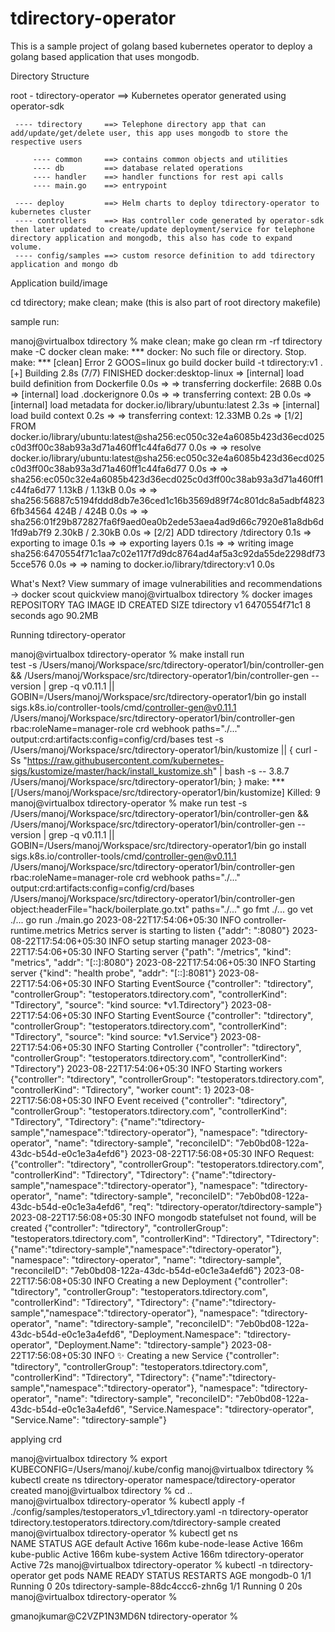 # tdirectory-operator

This is a sample project of golang based kubernetes operator to deploy a golang based application that uses mongodb.



Directory Structure

root - tdirectory-operator ==> Kubernetes operator generated using operator-sdk
     
     ---- tdirectory     ==> Telephone directory app that can add/update/get/delete user, this app uses mongodb to store the respective users
           
         ---- common     ==> contains common objects and utilities
         ---- db         ==> database related operations
         ---- handler    ==> handler functions for rest api calls
         ---- main.go    ==> entrypoint
     
     ---- deploy         ==> Helm charts to deploy tdirectory-operator to kubernetes cluster
     ---- controllers    ==> Has controller code generated by operator-sdk then later updated to create/update deployment/service for telephone directory application and mongodb, this also has code to expand volume.
     ---- config/samples ==> custom resorce definition to add tdirectory application and mongo db

Application build/image

cd tdirectory; make clean; make (this is also part of root directory makefile)

sample run:

manoj@virtualbox tdirectory % make clean; make
go clean
rm -rf tdirectory
make -C docker clean
make: *** docker: No such file or directory.  Stop.
make: *** [clean] Error 2
GOOS=linux go build
docker build -t tdirectory:v1 .
[+] Building 2.8s (7/7) FINISHED                                                                                                                                                                                                         docker:desktop-linux
 => [internal] load build definition from Dockerfile                                                                                                                                                                                                     0.0s
 => => transferring dockerfile: 268B                                                                                                                                                                                                                     0.0s
 => [internal] load .dockerignore                                                                                                                                                                                                                        0.0s
 => => transferring context: 2B                                                                                                                                                                                                                          0.0s
 => [internal] load metadata for docker.io/library/ubuntu:latest                                                                                                                                                                                         2.3s
 => [internal] load build context                                                                                                                                                                                                                        0.2s
 => => transferring context: 12.33MB                                                                                                                                                                                                                     0.2s
 => [1/2] FROM docker.io/library/ubuntu:latest@sha256:ec050c32e4a6085b423d36ecd025c0d3ff00c38ab93a3d71a460ff1c44fa6d77                                                                                                                                   0.0s
 => => resolve docker.io/library/ubuntu:latest@sha256:ec050c32e4a6085b423d36ecd025c0d3ff00c38ab93a3d71a460ff1c44fa6d77                                                                                                                                   0.0s
 => => sha256:ec050c32e4a6085b423d36ecd025c0d3ff00c38ab93a3d71a460ff1c44fa6d77 1.13kB / 1.13kB                                                                                                                                                           0.0s
 => => sha256:56887c5194fddd8db7e36ced1c16b3569d89f74c801dc8a5adbf48236fb34564 424B / 424B                                                                                                                                                               0.0s
 => => sha256:01f29b872827fa6f9aed0ea0b2ede53aea4ad9d66c7920e81a8db6d1fd9ab7f9 2.30kB / 2.30kB                                                                                                                                                           0.0s
 => [2/2] ADD tdirectory /tdirectory                                                                                                                                                                                                                     0.1s
 => exporting to image                                                                                                                                                                                                                                   0.1s
 => => exporting layers                                                                                                                                                                                                                                  0.1s
 => => writing image sha256:6470554f71c1aa7c02e117f7d9dc8764ad4af5a3c92da55de2298df735cce576                                                                                                                                                             0.0s
 => => naming to docker.io/library/tdirectory:v1                                                                                                                                                                                                         0.0s

What's Next?
  View summary of image vulnerabilities and recommendations → docker scout quickview
manoj@virtualbox tdirectory % docker images
REPOSITORY                                                                   TAG                                                                          IMAGE ID       CREATED         SIZE
tdirectory                                                                   v1                                                                           6470554f71c1   8 seconds ago   90.2MB


Running tdirectory-operator


manoj@virtualbox tdirectory-operator % make install run                                 
test -s /Users/manoj/Workspace/src/tdirectory-operator1/bin/controller-gen && /Users/manoj/Workspace/src/tdirectory-operator1/bin/controller-gen --version | grep -q v0.11.1 || \
	GOBIN=/Users/manoj/Workspace/src/tdirectory-operator1/bin go install sigs.k8s.io/controller-tools/cmd/controller-gen@v0.11.1
/Users/manoj/Workspace/src/tdirectory-operator1/bin/controller-gen rbac:roleName=manager-role crd webhook paths="./..." output:crd:artifacts:config=config/crd/bases
test -s /Users/manoj/Workspace/src/tdirectory-operator1/bin/kustomize || { curl -Ss "https://raw.githubusercontent.com/kubernetes-sigs/kustomize/master/hack/install_kustomize.sh" | bash -s -- 3.8.7 /Users/manoj/Workspace/src/tdirectory-operator1/bin; }
make: *** [/Users/manoj/Workspace/src/tdirectory-operator1/bin/kustomize] Killed: 9
manoj@virtualbox tdirectory-operator % make run
test -s /Users/manoj/Workspace/src/tdirectory-operator1/bin/controller-gen && /Users/manoj/Workspace/src/tdirectory-operator1/bin/controller-gen --version | grep -q v0.11.1 || \
	GOBIN=/Users/manoj/Workspace/src/tdirectory-operator1/bin go install sigs.k8s.io/controller-tools/cmd/controller-gen@v0.11.1
/Users/manoj/Workspace/src/tdirectory-operator1/bin/controller-gen rbac:roleName=manager-role crd webhook paths="./..." output:crd:artifacts:config=config/crd/bases
/Users/manoj/Workspace/src/tdirectory-operator1/bin/controller-gen object:headerFile="hack/boilerplate.go.txt" paths="./..."
go fmt ./...
go vet ./...
go run ./main.go
2023-08-22T17:54:06+05:30	INFO	controller-runtime.metrics	Metrics server is starting to listen	{"addr": ":8080"}
2023-08-22T17:54:06+05:30	INFO	setup	starting manager
2023-08-22T17:54:06+05:30	INFO	Starting server	{"path": "/metrics", "kind": "metrics", "addr": "[::]:8080"}
2023-08-22T17:54:06+05:30	INFO	Starting server	{"kind": "health probe", "addr": "[::]:8081"}
2023-08-22T17:54:06+05:30	INFO	Starting EventSource	{"controller": "tdirectory", "controllerGroup": "testoperators.tdirectory.com", "controllerKind": "Tdirectory", "source": "kind source: *v1.Tdirectory"}
2023-08-22T17:54:06+05:30	INFO	Starting EventSource	{"controller": "tdirectory", "controllerGroup": "testoperators.tdirectory.com", "controllerKind": "Tdirectory", "source": "kind source: *v1.Service"}
2023-08-22T17:54:06+05:30	INFO	Starting Controller	{"controller": "tdirectory", "controllerGroup": "testoperators.tdirectory.com", "controllerKind": "Tdirectory"}
2023-08-22T17:54:06+05:30	INFO	Starting workers	{"controller": "tdirectory", "controllerGroup": "testoperators.tdirectory.com", "controllerKind": "Tdirectory", "worker count": 1}
2023-08-22T17:56:08+05:30	INFO	Event received	{"controller": "tdirectory", "controllerGroup": "testoperators.tdirectory.com", "controllerKind": "Tdirectory", "Tdirectory": {"name":"tdirectory-sample","namespace":"tdirectory-operator"}, "namespace": "tdirectory-operator", "name": "tdirectory-sample", "reconcileID": "7eb0bd08-122a-43dc-b54d-e0c1e3a4efd6"}
2023-08-22T17:56:08+05:30	INFO	Request: 	{"controller": "tdirectory", "controllerGroup": "testoperators.tdirectory.com", "controllerKind": "Tdirectory", "Tdirectory": {"name":"tdirectory-sample","namespace":"tdirectory-operator"}, "namespace": "tdirectory-operator", "name": "tdirectory-sample", "reconcileID": "7eb0bd08-122a-43dc-b54d-e0c1e3a4efd6", "req": "tdirectory-operator/tdirectory-sample"}
2023-08-22T17:56:08+05:30	INFO	mongodb statefulset not found, will be created	{"controller": "tdirectory", "controllerGroup": "testoperators.tdirectory.com", "controllerKind": "Tdirectory", "Tdirectory": {"name":"tdirectory-sample","namespace":"tdirectory-operator"}, "namespace": "tdirectory-operator", "name": "tdirectory-sample", "reconcileID": "7eb0bd08-122a-43dc-b54d-e0c1e3a4efd6"}
2023-08-22T17:56:08+05:30	INFO	Creating a new Deployment	{"controller": "tdirectory", "controllerGroup": "testoperators.tdirectory.com", "controllerKind": "Tdirectory", "Tdirectory": {"name":"tdirectory-sample","namespace":"tdirectory-operator"}, "namespace": "tdirectory-operator", "name": "tdirectory-sample", "reconcileID": "7eb0bd08-122a-43dc-b54d-e0c1e3a4efd6", "Deployment.Namespace": "tdirectory-operator", "Deployment.Name": "tdirectory-sample"}
2023-08-22T17:56:08+05:30	INFO	✨ Creating a new Service	{"controller": "tdirectory", "controllerGroup": "testoperators.tdirectory.com", "controllerKind": "Tdirectory", "Tdirectory": {"name":"tdirectory-sample","namespace":"tdirectory-operator"}, "namespace": "tdirectory-operator", "name": "tdirectory-sample", "reconcileID": "7eb0bd08-122a-43dc-b54d-e0c1e3a4efd6", "Service.Namespace": "tdirectory-operator", "Service.Name": "tdirectory-sample"}


applying crd

manoj@virtualbox tdirectory % export KUBECONFIG=/Users/manoj/.kube/config
manoj@virtualbox tdirectory % kubectl create ns tdirectory-operator
namespace/tdirectory-operator created
manoj@virtualbox tdirectory % cd ..                   
manoj@virtualbox tdirectory-operator % kubectl apply -f ./config/samples/testoperators_v1_tdirectory.yaml -n tdirectory-operator
tdirectory.testoperators.tdirectory.com/tdirectory-sample created
manoj@virtualbox tdirectory-operator % kubectl get ns                                                                           
NAME                  STATUS   AGE
default               Active   166m
kube-node-lease       Active   166m
kube-public           Active   166m
kube-system           Active   166m
tdirectory-operator   Active   72s
manoj@virtualbox tdirectory-operator % kubectl -n tdirectory-operator get pods
NAME                                READY   STATUS    RESTARTS   AGE
mongodb-0                           1/1     Running   0          20s
tdirectory-sample-88dc4ccc6-zhn6g   1/1     Running   0          20s
manoj@virtualbox tdirectory-operator % 

gmanojkumar@C2VZP1N3MD6N tdirectory-operator % 
